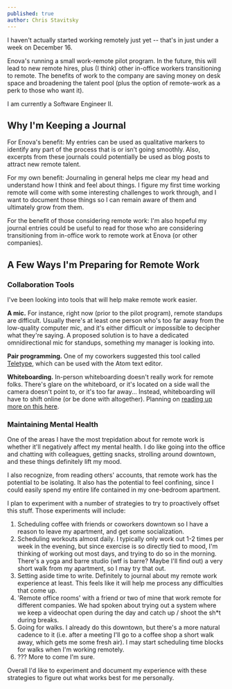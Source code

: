 ```yaml
---
published: true
author: Chris Stavitsky
---
```

I haven't actually started working remotely just yet -- that's in just under a week on December 16.

Enova's running a small work-remote pilot program. In the future, this will lead to new remote hires, plus (I think) other in-office workers transitioning to remote. The benefits of work to the company are saving money on desk space and broadening the talent pool (plus the option of remote-work as a perk to those who want it).

I am currently a Software Engineer II.

## Why I'm Keeping a Journal

For Enova's benefit: My entries can be used as qualitative markers to identify any part of the process that is or isn’t going smoothly. Also, excerpts from these journals could potentially be used as blog posts to attract new remote talent.

For my own benefit: Journaling in general helps me clear my head and understand how I think and feel about things. I figure my first time working remote will come with some interesting challenges to work through, and I want to document those things so I can remain aware of them and ultimately grow from them.

For the benefit of those considering remote work: I'm also hopeful my journal entries could be useful to read for those who are considering transitioning from in-office work to remote work at Enova (or other companies).

## A Few Ways I'm Preparing for Remote Work

### Collaboration Tools

I've been looking into tools that will help make remote work easier.

**A mic.** For instance, right now (prior to the pilot program), remote standups are difficult. Usually there's at least one person who's too far away from the low-quality computer mic, and it's either difficult or impossible to decipher what they're saying. A proposed solution is to have a dedicated omnidirectional mic for standups, something my manager is looking into.

**Pair programming.** One of my coworkers suggested this tool called [Teletype](https://teletype.atom.io/), which can be used with the Atom text editor.

**Whiteboarding.** In-person whiteboarding doesn't really work for remote folks. There's glare on the whiteboard, or it's located on a side wall the camera doesn't point to, or it's too far away... Instead, whiteboarding will have to shift online (or be done with altogether). Planning on [reading up more on this here](https://zapier.com/blog/best-online-whiteboard/).

### Maintaining Mental Health

One of the areas I have the most trepidation about for remote work is whether it'll negatively affect my mental health. I do like going into the office and chatting with colleagues, getting snacks, strolling around downtown, and these things definitely lift my mood.

I also recognize, from reading others' accounts, that remote work has the potential to be isolating. It also has the potential to feel confining, since I could easily spend my entire life contained in my one-bedroom apartment.

I plan to experiment with a number of strategies to try to proactively offset this stuff. Those experiments will include:

1) Scheduling coffee with friends or coworkers downtown so I have a reason to leave my apartment, and get some socialization.
2) Scheduling workouts almost daily. I typically only work out 1-2 times per week in the evening, but since exercise is so directly tied to mood, I'm thinking of working out most days, and trying to do so in the morning. There's a yoga and barre studio (wtf is barre? Maybe I'll find out) a very short walk from my apartment, so I may try that out.
3) Setting aside time to write. Definitely to journal about my remote work experience at least. This feels like it will help me process any difficulties that come up.
4) 'Remote office rooms' with a friend or two of mine that work remote for different companies. We had spoken about trying out a system where we keep a videochat open during the day and catch up / shoot the sh\*t during breaks.
5) Going for walks. I already do this downtown, but there's a more natural cadence to it (i.e. after a meeting I'll go to a coffee shop a short walk away, which gets me some fresh air). I may start scheduling time blocks for walks when I'm working remotely.
6) ??? More to come I'm sure.

Overall I'd like to experiment and document my experience with these strategies to figure out what works best for me personally.

